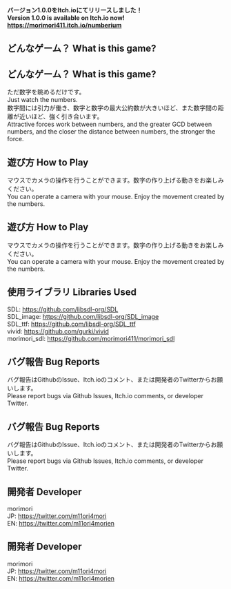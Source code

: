 **バージョン1.0.0をItch.ioにてリリースしました！**  
**Version 1.0.0 is available on Itch.io now!**  
**https://morimori411.itch.io/numberium**  

## どんなゲーム？ What is this game?  
## どんなゲーム？ What is this game?  
ただ数字を眺めるだけです。  
Just watch the numbers.  
数字間には引力が働き、数字と数字の最大公約数が大きいほど、また数字間の距離が近いほど、強く引き合います。  
Attractive forces work between numbers, and the greater GCD between numbers, and the closer the distance between numbers, the stronger the force.  

## 遊び方 How to Play  
マウスでカメラの操作を行うことができます。数字の作り上げる動きをお楽しみください。  
You can operate a camera with your mouse. Enjoy the movement created by the numbers.  
## 遊び方 How to Play  
マウスでカメラの操作を行うことができます。数字の作り上げる動きをお楽しみください。  
You can operate a camera with your mouse. Enjoy the movement created by the numbers.  

## 使用ライブラリ Libraries Used  
SDL: https://github.com/libsdl-org/SDL  
SDL_image: https://github.com/libsdl-org/SDL_image  
SDL_ttf: https://github.com/libsdl-org/SDL_ttf  
vivid: https://github.com/gurki/vivid  
morimori_sdl: https://github.com/morimori411/morimori_sdl  

## バグ報告 Bug Reports  
バグ報告はGithubのIssue、Itch.ioのコメント、または開発者のTwitterからお願いします。  
Please report bugs via Github Issues, Itch.io comments, or developer Twitter.  
## バグ報告 Bug Reports  
バグ報告はGithubのIssue、Itch.ioのコメント、または開発者のTwitterからお願いします。  
Please report bugs via Github Issues, Itch.io comments, or developer Twitter.  

## 開発者 Developer  
morimori  
JP: https://twitter.com/m11ori4mori  
EN: https://twitter.com/m11ori4morien  
## 開発者 Developer  
morimori  
JP: https://twitter.com/m11ori4mori  
EN: https://twitter.com/m11ori4morien  
